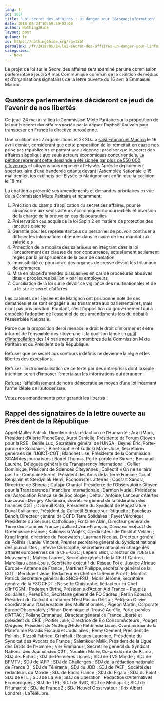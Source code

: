 ```yaml
---
lang: fr 
id: 1867
title: 'Loi secret des affaires : un danger pour l&rsquo;information'
date: 2018-05-24T10:59:59+02:00
author: Nothing2Hide
layout: post
gulang: fr 
id: https://nothing2hide.org/?p=1867
permalink: /fr/2018/05/24/loi-secret-des-affaires-un-danger-pour-linformation/
categories:
  - News
---
```

Le projet de loi sur le Secret des affaires sera examiné par une commission parlementaire jeudi 24 mai. Communiqué commun de la coalition de médias et d’organisations signataires de la lettre ouverte du 16 avril à Emmanuel Macron. <!--more-->

## Quatorze parlementaires décideront ce jeudi de l’avenir de nos libertés

Ce jeudi 24 mai aura lieu la Commission Mixte Paritaire sur la proposition de loi sur le secret des affaires portée par le député Raphaël Gauvain pour transposer en France la directive européenne.

Une coalition de 52 organisations et 23 SDJ a [saisi Emmanuel Macron](http://www.ugict.cgt.fr/ugict/presse/lettre-ouverte-au-president-de-la-republique) le 16 avril dernier, considérant que cette proposition de loi remettait en cause nos principes républicains et portant une exigence : préciser que le secret des affaires s’applique aux seuls acteurs économiques concurrentiels. [La pétition reprenant cette demande a été signée par plus de 550 000 citoyennes](http://stopsecretdaffaires.org/) et citoyens puis déposée à l’Élysée. Après le déploiement spectaculaire d’une banderole géante devant l’Assemblée Nationale le 15 mai dernier, les cabinets de l’Elysée et Matignon ont enfin reçu la coalition le 18 mai.

La coalition a présenté ses amendements et demandes prioritaires en vue de la Commission Mixte Paritaire et notamment:

  1. Précision du champ d’application du secret des affaires, pour le circonscrire aux seuls acteurs économiques concurrentiels et inversion de la charge de la preuve en cas de poursuites
  2. Préservation des acquis de la loi Sapin 2 en matière de protection des lanceurs d’alerte
  3. Garantie pour les représentant.e.s du personnel de pouvoir continuer à diffuser les informations obtenues dans le cadre de leur mandat aux salarié.e.s
  4. Protection de la mobilité des salarié.e.s en intégrant dans la loi l’encadrement des clauses de non concurrence, actuellement seulement régies par la jurisprudence de la cour de cassation
  5. Impossibilité de poursuivre des organes de presse devant les tribunaux de commerce
  6. Mise en place d’amendes dissuasives en cas de procédures abusives dites « procédures bâillon » par les employeurs
  7. Conciliation de la loi sur le devoir de vigilance des multinationales et de la loi sur le secret d’affaires

Les cabinets de l’Élysée et de Matignon ont pris bonne note de ces demandes et se sont engagés à les transmettre aux parlementaires, mais n’ont pas pris position. Pourtant, c’est l’opposition du gouvernement qui a empêché l’adoption de l’essentiel de ces amendements lors du débat à l’Assemblée Nationale.

Parce que la proposition de loi menace le droit le droit d’informer et d’être informé de l’ensemble des citoyen.ne.s, la coalition lance un [outil d’interpellation](https://lemouvement.ong/secretdesaffaires/) des 14 parlementaires membres de la Commission Mixte Paritaire et du Président de la République.

Refusez que ce secret aux contours indéfinis ne devienne la règle et les libertés des exceptions.

Refusez l’instrumentalisation de ce texte par des entreprises dont la seule intention serait d’imposer l’omerta sur les informations qui dérangent.

Refusez l’affaiblissement de notre démocratie au moyen d’une loi incarnant l’arme idéale de l’autocensure.

Votez nos amendements pour garantir les libertés !

## Rappel des signataires de la lettre ouverte au Président de la République

Appel-Muller Patrick, Directeur de la rédaction de l’Humanité ; Arazi Marc, Président d’Alerte PhoneGate, Auroi Danielle, Présidente de Forum Citoyen pour la RSE ; Berille Luc, Secrétaire général de l’UNSA ; Beynel Éric, Porte-parole de Solidaires ; Binet Sophie et Kotlicki Marie-José, Secrétaires générales de l’UGICT-CGT ; Blanchet Lise, Présidente de la Commission SCAM des journalistes : Borrel Thomas, Porte-parole de Survie ; Bounaud Laurène, Déléguée générale de Transparency International ; Cellier Dominique, Président de Sciences Citoyennes ; Collectif « On ne se taira pas ! » ; Compain Florent, Président des Amis de la Terre France ; Coriat Benjamin et Sterdyniak Henri, Économistes atterrés ; Cossart Sandra, Directrice de Sherpa ; Cutajar Chantal, Présidente de l’Observatoire Citoyen pour la Transparence Financière Internationale ; Darmon Muriel, Présidente de l’Association Française de Sociologie ; Deltour Antoine, Lanceur d’Alertes LuxLeaks ; Derigny Alexandre, secrétaire général de la fédération des finances CGT ; Dubreuil Katia, Présidente du Syndicat de Magistrature ; Duval Guillaume, Président du Collectif Éthique sur l’étiquette ; Faucheux Benoît, Directeur général de CCFD Terre Solidaires ; Fayet Véronique, Présidente du Secours Catholique ; Fontaine Alain, Directeur général de Terre des Hommes France ; Julliard Jean-François, Directeur exécutif de Greenpeace France ; Kalinowski Wojtek, Co-directeur de l’Institut Veblen ; Kragl Ingrid, directrice de Foodwatch ; Laarman Nicolas, Directeur général de Pollinis ; Lanier Vincent, Premier secrétaire général du Syndicat national des journalistes ; Lefevre Christophe, Secrétaire national en charge des affaires européennes de la CFE-CGC ; Lepers Elliot, Directeur de l’ONG Le Mouvement ; Mahieu Laurent, Secrétaire général de la CFDT Cadres ; Marolleau Jean-Louis, Secrétaire exécutif du Réseau Foi et Justice Afrique Europe – Antenne de France ; Martinez Philippe, secrétaire général de la CGT ; Merckaert Jean, Rédacteur en Chef de la Revue Projet ; Monfort Patrick, Secrétaire général du SNCS-FSU ; Morin Jérôme, Secrétaire général de la F3C CFDT ; Noisette Christophe, Rédacteur en Chef d’Inf’OGM ; Pedersen Birthe, Présidente d’Action Aid France – Peuples Solidaires ; Peres Éric, Secrétaire général de FO Cadres ; Perrin Édouard, Président du Collectif « Informer N’est Pas un Délit » ; Petitjean Olivier, coordinateur à l’Observatoire des Multinationales ; Pigeon Martin, Corporate Europe Observatory ; Plihon Dominique et Trouvé Aurélie, Porte-paroles d’ATTAC ; Poilane Emmanuel, Directeur général de France Liberté et président du CRID ; Poitier Julie, Directrice de Bio Consom’Acteurs ; Pouget Grégoire, Président de Nothing2Hide ; Rehbinder Lison, Coordinatrice de la Plateforme Paradis Fiscaux et Judiciaires ; Remy Clément, Président de Pollinis ; Rizzoli Fabrice, CrimHalt ; Roques Laurence, Présidente du Syndicat des Avocats de France ; Salemkour Malik, Président de la Ligue des Droits de l’Homme ; Vire Emmanuel, Secrétaire général du Syndicat National des Journalistes CGT ; Youakim Marie, Co-présidente de Ritimo ; SDJ des Échos ; SDJ de Premières Lignes ; SDJ de TV5 Monde ; SDJ de BFMTV ; SDJ de l’AFP ; SDJ de Challenges ; SDJ de la rédaction nationale de France 3 ; SDJ de Télérama ; SDJ du JDD ; SDJ de l’AEF ; Société des rédacteurs du Monde ; SDJ de Radio France ; SDJ du Figaro ; SDJ du Point ; SDJ de RTL ; SDJ de La Vie ; SDJ de Libération ; Rédaction d’Alternatives Economiques ; SDJ de TF1 ; SDJ de RMC, SDJ de Mediapart ; SDJ de l’Humanité ; SDJ de France 2 ; SDJ Nouvel Observateur ; Prix Albert Londres ; LaTéléLibre.